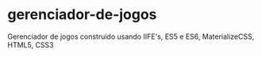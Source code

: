 # gerenciador-de-jogos
Gerenciador de jogos construido usando IIFE's, ES5 e ES6, MaterializeCSS, HTML5, CSS3
